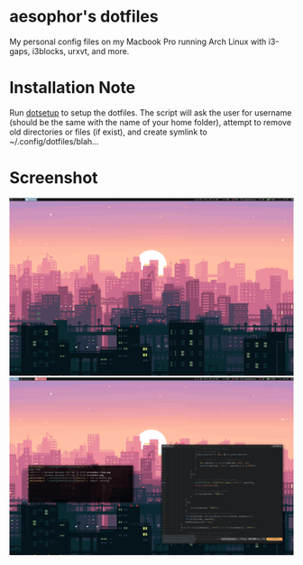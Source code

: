 # aesophor's dotfiles
My personal config files on my Macbook Pro running Arch Linux with i3-gaps, i3blocks, urxvt, and more.

# Installation Note
Run <a href="https://github.com/aesophor/dotfiles/blob/master/bin/dotsetup">dotsetup</a> to setup the dotfiles. The script will ask the user for username (should be the same with the name of your home folder), attempt to remove old directories or files (if exist), and create symlink to ~/.config/dotfiles/blah...

# Screenshot
![ScreenShot](/scrot/screenshot-clean.png)
![ScreenShot](/scrot/screenshot.png)
